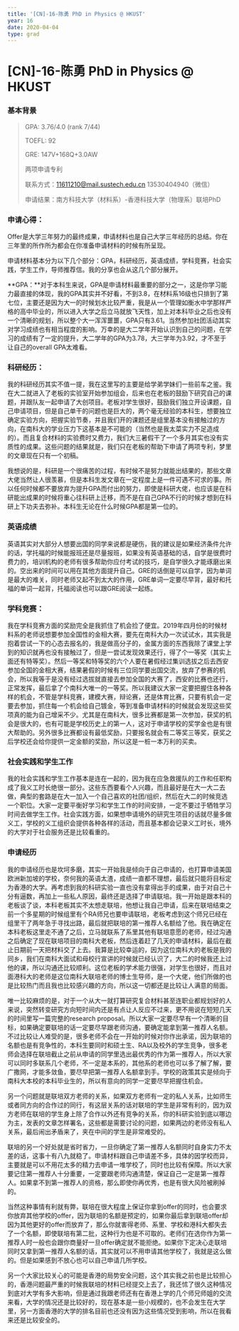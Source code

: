 ```yaml
---
title: '[CN]-16-陈勇 PhD in Physics @ HKUST'
year: 16
date: 2020-04-04
type: grad
---
```


# [CN]-16-陈勇 PhD in Physics @ HKUST

###  基本背景

> GPA: 3.76/4.0 (rank 7/44)
>
> TOEFL: 92
>
> GRE: 147V+168Q+3.0AW
>
> 两项申请专利 
>
> 联系方式：[11611210@mail.sustech.edu.cn](mailto:11611210@mail.sustech.edu.cn) 13530404940（微信）
>
> 申请结果：南方科技大学（材料系）-香港科技大学（物理系）联培PhD



### 申请心得：

Offer是大学三年努力的最终成果，申请材料也是自己大学三年经历的总结。你在三年里的所作所为都会在你准备申请材料的时候有所呈现。

申请材料基本分为以下几个部分：GPA，科研经历，英语成绩，学科竞赛，社会实践，学生工作，导师推荐信。我的分享也会从这几个部分展开。

 

**GPA：**对于本科生来说，GPA是申请材料最重要的部分之一，这是你学习能力最直接的体现，我的GPA其实并不好看，不到3.8，在材料系16级也只排到了第七位，主要还是因为大一的时候划水比较严重，我是从一个管理如衡水中学那样严格的高中毕业的，所以进入大学之后立马就放飞天性，加上对本科毕业之后也没有一个清晰的规划，所以整个大一浑浑噩噩，GPA只有3.61。当然参加社团活动其实对学习成绩也有相当程度的影响。万幸的是大二学年开始认识到自己的问题，在学习的成绩有了一定的提升，大二学年的GPA为3.78，大三学年为3.92，才不至于让自己的overall GPA太难看。

 

### 科研经历：

我的科研经历其实不值一提，我在这里写的主要是给学弟学妹们一些前车之鉴。我在大二就进入了老板的实验室开始参加组会，后来也在老板的鼓励下研究自己的课题，并跟队友一起申请了大创项目。老板对学生很好，鼓励我们独立开设课题，自己申请项目，但是自己单干的问题也是巨大的，两个毫无经验的本科生，想要独立确定实验方向，把握实验节奏，并且我们开的课题还是组里基本没有接触过的方向，在南科大的学业压力下这基本是不可能的（当然也是我太菜实力不足造成的）。而且复合材料的实验费时又费力，我们大三暑假干了一个多月其实也没有实质性的成果。这些问题的结果就是，我们只在老板的帮助下申请了两项专利，梦里的文章现在只有一个初稿。

  我想说的是，科研是一个很痛苦的过程，有时候不是努力就能出结果的，那些文章大佬当然让人很羡慕，但是本科生发文章在一定程度上是一件可遇不可求的事。所以任何时候都不要放弃为提升GPA而付出的努力，即使是科研大佬，也应该是在科研能出成果的时候将重心往科研上迁移，而不是在自己GPA不行的时候才想到在科研上下功夫去弥补。本科生无论在什么时候GPA都是第一位的。

 

### 英语成绩
英语其实对大部分人想要出国的同学来说都是硬伤，我的建议是如果经济条件允许的话，学托福的时候能报班还是尽量报班，如果没有英语基础的话，自学是很费时费力的，培训机构的老师有很多帮助你应付考试的技巧，是自学很久才能琢磨出来的。空出来的时间可以用在其他方面提升自己。GRE的话倒是可以自学，因为单词是最大的难关，同时老师又起不到太大的作用，GRE单词一定要尽早背，最好和托福的单词一起背，托福阅读也可以跟GRE阅读一起练。

 

### 学科竞赛：
我在学科竞赛方面的奖励完全是我抓住了机会捡了便宜。2019年四月份的时候材料系的老师说想要参加全国性的金相大赛，要先在南科大办一次试试水，其实我是抱着尝试一下的心态去报名的，我是做高分子的，金属方面的东西我除了课堂上学到的知识就再也没有接触过了，但是一尝试发现效果还行，得了个一等奖（其实上面还有特等奖）。然后一等奖和特等奖的六个人要在暑假经过集训选拔之后去西安参加全国的金相大赛，结果暑假的时候有三位同学要出国交流，放弃了参赛的机会，所以我等于是没有经过选拔就直接去参加全国的大赛了，西安的比赛也还行，正常发挥，最后拿了个南科大唯一的一等奖。所以我建议大家一定要把握住各种各样的机会，不管是学科竞赛，建模大赛，辩论赛，还是体育比赛，只要有机会一定要去参加，抓住每一个机会给自己镀金，等到准备申请材料的时候就会发现这些奖项真的能为自己增采不少。尤其是在南科大，很多比赛都是第一次参加，获奖的机会是很大的，也有可能是学校历史上的第一人，这对于申请学校的奖学金也是有很大帮助的。另外很多比赛都设有最低奖励，只要报名就会有二等奖三等奖，获奖之后学校还会给你提供一定金额的奖励，所以这是一桩一本万利的买卖。

### 社会实践和学生工作
我的社会实践和学生工作基本是连在一起的，因为我在应急救援队的工作和任职构成了我义工时长绝很一部分。这些东西要看个人兴趣，而且最好是在大一大二去做，典型的套路是在大一加入一个自己喜欢的社团/组织，然后在大二的时候竞选一个职位。大家一定要平衡好学习和学生工作的时间安排，一定不要过于牺牲学习时间去做学生工作。社会实践方面，如果想申请境外的研究生项目的话就尽量多做义工，学校的义工组织会提供各种各样的活动，而且基本都会记录义工时长，境外的大学对于社会服务还是比较看重的。

 

### 申请经历
我的申请经历也是坎坷多磨，其实一开始我是倾向于自己申请的，也打算申请美国欧洲新加坡的学校，奈何我的英语太渣，成绩一直都不理想，最后就只能将目标定为香港的大学。再考虑到我的科研实验一直也没有拿得出手的成果，由于对自己十分有逼数，再加上一些私人原因，最终还是选择了申请联培。我一开始是跟本科的老板谈了谈，本科老板其实不太想走联培，他想让我自己申请，后来在联培结束之前一个多星期的时候组里有个RA师兄也要申请联培，老板考虑到这个师兄已经在组里干了两年急于寻找出路，最后就把联培的第一推荐人名额给了他。我在确定在本科老板这里走不通了之后，立马就联系了系里其他有联培意愿的老师，经过沟通之后确定了现在联培项目的南科大老板，然后连着赶了几天的申请材料，最后在截止日期前一天把材料交了上去。我算是比较幸运的，因为这位南科大的老板是我的同乡，我们在南科大面试和母校行宣讲的时候就已经认识了，大二的时候我还上过他的课，所以沟通还比较顺利。这位老板的学术能力很强，对学生也很好，而且对面港科大的老师是这位南科大联培老师的博士生导师，是一个大佬，他们所做的也是比较热门而且我也比较感兴趣的方向，所以这一切都还是比较让人满意的局面。

唯一比较麻烦的是，对于一个从大一就打算研究复合材料甚至连职业都规划好的人来说，突然转变研究方向短时间内还是有点让人反应不过来，更不用说在短短几天的时间里写一篇完整的research proposal。所以大家一定要尽早有一个清晰的目标，如果确定要联培的话一定要尽早跟老师沟通，要确定能拿到第一推荐人名额。不过比较让人难受的是，很多老师不会在一开始的时候对你作出承诺，因为联培的名额也是有竞争性的，本科生要同时和硕士生、RA以及校外的学生竞争，很多老师会选择在联培截止之前从申请的同学里选出最优秀的作为第一推荐人，所以大家可以同时多联系几个老师，不一定是本系的，其他系的老师也可以多了解了解，要广撒网，才能多敛鱼，要尽早把第一推荐人名额拿到手。学校的政策其实是倾向于南科大本校的本科毕业生的，所以有意向的同学一定要尽早把握住机会。

另一个问题就是联培双方老师的关系，如果双方老师有一定的私人关系，比如师生或者同方向的合作过的同行，有这层关系的话对联培的学生是非常有利的，因为双方老师在联培的学生身上除了合作以外还有竞争的关系，你的科研实验到底以哪边为主，发表的文章怎样署名，这些都是需要讨论的问题，如果两边的老师没有私人关系，最后闹出矛盾来了，夹在中间的学生是非常难受的。

联培的另一个好处就是省时省力，一旦你确定了第一推荐人名额同时自身实力不太差的话，这事十有八九就稳了。申请材料跟自己申请差不多，具体的因学校而异，主要就是可以不用花太多的精力去申请一堆学校了，同时也比较有保障。所以大家要记住第一推荐人十分重要，一定要跟老师沟通清楚，保证自己一定是第一推荐人。如果拿不到第一推荐人的资格，那么即使你再优秀，也是有很大风险被刷掉的。

当然这种事情有利就有弊，联培在很大程度上保证你拿到offer的同时，也会要求你放弃其他学校的offer，因为联培的名额是预定的，如果你最后拿到联培offer却因为其他更好的offer而放弃了，那么你就害得老师、系里、学校和港科大都失去了一个名额，即使联培有第二批，这种行为也是不可取的。老师们在选你作为第一推荐人时一般也会跟你商量好一旦offer确定就不能拒绝。如果你下定决心走联培同时又拿到第一推荐人名额的话，其实就可以不用申请其他学校了，我就是这么做的。但是如果感到不放心也可以自己申请几所学校。

另一个大家比较关心的可能是香港的局势安全问题，这个其实我之前也是比较担心的，香港问题最严重的时候我联培的材料已经提交上去了，我还怵了很久这种情况到底对大学有多大影响，但是通过我跟老师还有在香港上学的几个师兄师姐的交流来看，大学的情况还是比较好的，现在基本是一些小规模的，也不会发生在大学里，另一方面香港的大学的排名目前也还没有因为这些情况受到影响，所以在我看来还是比较安全的。

